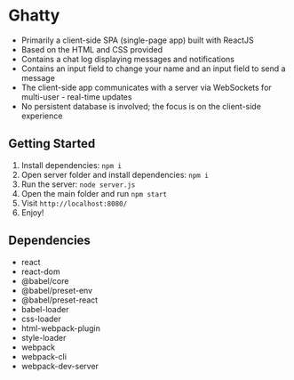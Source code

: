 # Ghatty

- Primarily a client-side SPA (single-page app) built with ReactJS
- Based on the HTML and CSS provided
- Contains a chat log displaying messages and notifications
- Contains an input field to change your name and an input field to send a message
- The client-side app communicates with a server via WebSockets for multi-user - real-time updates
- No persistent database is involved; the focus is on the client-side experience

## Getting Started

1. Install dependencies: `npm i`
2. Open server folder and install dependencies: `npm i`
3. Run the server: `node server.js`
4. Open the main folder and run `npm start`
5. Visit `http://localhost:8080/`
6. Enjoy!

## Dependencies

- react
- react-dom
- @babel/core
- @babel/preset-env
- @babel/preset-react
- babel-loader
- css-loader
- html-webpack-plugin
- style-loader
- webpack
- webpack-cli
- webpack-dev-server